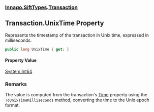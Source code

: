 ### [Innago\.SiftTypes](../index.md 'Innago\.SiftTypes').[Transaction](index.md 'Innago\.SiftTypes\.Transaction')

## Transaction\.UnixTime Property

Represents the timestamp of the transaction in Unix time, expressed in milliseconds\.

```csharp
public long UnixTime { get; }
```

#### Property Value
[System\.Int64](https://learn.microsoft.com/en-us/dotnet/api/system.int64 'System\.Int64')

### Remarks
The value is computed from the transaction's [Time](Time.md 'Innago\.SiftTypes\.Transaction\.Time') property using the
`ToUnixTimeMilliseconds` method, converting the time to the Unix epoch format\.